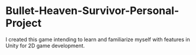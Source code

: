 # Bullet-Heaven-Survivor-Personal-Project

I created this game intending to learn and familiarize myself with features in Unity for 2D game development.
